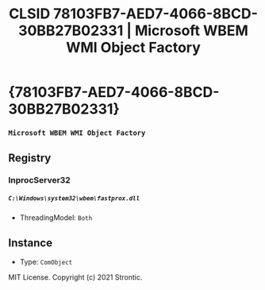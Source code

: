 ﻿---
title: "CLSID 78103FB7-AED7-4066-8BCD-30BB27B02331 | Microsoft WBEM WMI Object Factory"
excerpt: What is COM-Object CLSID 78103FB7-AED7-4066-8BCD-30BB27B02331?
---

# {78103FB7-AED7-4066-8BCD-30BB27B02331}

### `Microsoft WBEM WMI Object Factory`

## Registry


### InprocServer32

##### `C:\Windows\system32\wbem\fastprox.dll`
* ThreadingModel: `Both`

## Instance

* Type: `ComObject`

MIT License. Copyright (c) 2021 Strontic.


